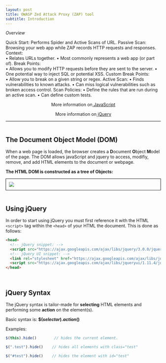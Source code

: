 ```yaml
---
layout: post
title: OWASP Zed Attack Proxy (ZAP) tool
subtitle: Introduction
---
```


<div style="border-bottom:1px solid black">
<i>Overview</i> 

Quick Start:	Performs Spider and Active Scans of URL.
Passive Scan:	Browsing your web app while ZAP records HTTP requests and responses.
Context:	
•	Relates URLs together.
•	Most commonly represents a web app (or part of).
Break Points:	
•	Allows you to modify HTTP requests before they are sent to the server.
•	One potential way to inject SQL or potential XSS.
Custom Break Points:	
•	Allow you to break on a given string or regex.
Active Scan: 
•	Finds vulnerabilities to known attacks.
•	Can miss logical vulnerabilities such as broken access control. 
Scan Policies:
•	Define the rules that are run during an active scan.
•	Can define custom tests.


<p style="text-align:center"> More information on<a href="http://patevs.github.io/2016-07-03-javascript-basics/"> JavaScript</a></p>

 <p style="text-align:center"> More information on<a href="https://oscarotero.com/jquery/"> jQuery</a></p>
</div>

<br>

## The Document Object Model (DOM)
When a web page is loaded, the browser creates a <strong>D</strong>ocument <strong>O</strong>bject <strong>M</strong>odel of the page.
The DOM allows javaScript and jquery to access, modifiy, remove, and add HTML elements
to the document or webpage.

<strong>The HTML DOM is constructed as a tree of Objects:</strong>

<img src="http://www.w3schools.com/js/pic_htmltree.gif" style="border:1px solid black; display:block; margin:auto; padding:10px" />

<br>

## Using jQuery
In order to start using jQuery you must first reference it with the HTML ```<script>``` tag within the ```<head>``` of your HTML the document. This is done as follows:

```html
<head>
  <!-- jQuery snippet: -->
  <script src="https://ajax.googleapis.com/ajax/libs/jquery/3.0.0/jquery.min.js"></script>
  <!-- jQuery UI snippet: -->
  <link rel="stylesheet" href="https://ajax.googleapis.com/ajax/libs/jqueryui/1.11.4/themes/smoothness/jquery-ui.css">
  <script src="https://ajax.googleapis.com/ajax/libs/jqueryui/1.11.4/jquery-ui.min.js"></script>
</head>
```
<br>

## jQuery Syntax
The jQuery syntax is tailor-made for <strong>selecting</strong> HTML elements and performing some <strong>action</strong> on the element(s).

Basic syntax is: <strong>$(<i>selector</i>).<i>action</i>()</strong>

Examples:

```javascript
$(this).hide()        // hides the current element.

$(".test").hide()    // hides all elements with class="test"

$("#test").hide()    // hides the element with id="test"
```
<br>





